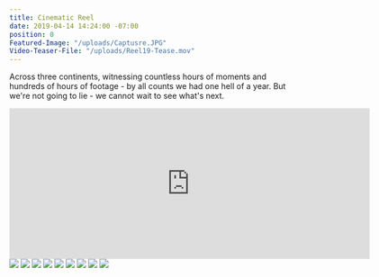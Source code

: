 ```yaml
---
title: Cinematic Reel
date: 2019-04-14 14:24:00 -07:00
position: 0
Featured-Image: "/uploads/Captusre.JPG"
Video-Teaser-File: "/uploads/Reel19-Tease.mov"
---
```


Across three continents, witnessing countless hours of moments and hundreds of hours of footage - by all counts we had one hell of a year. But we're not going to lie - we cannot wait to see what's next.

<iframe src="https://player.vimeo.com/video/329743816" width="640" height="268" frameborder="0" allow="autoplay; fullscreen" allowfullscreen></iframe>

<div class="gallery" data-columns="3">
<img src="/uploads/FactoryTown_CinematicReel1001.png" />
<img src="/uploads/FactoryTown_CinematicReel1002.png" />
<img src="/uploads/FactoryTown_CinematicReel1004.png" />
<img src="/uploads/FactoryTown_CinematicReel1006.png" />
<img src="/uploads/FactoryTown_CinematicReel1007.png" />
<img src="/uploads/FactoryTown_CinematicReel1008.png" />
<img src="/uploads/FactoryTown_CinematicReel1009.png" />
<img src="/uploads/FactoryTown_CinematicReel1011.png" />
<img src="/uploads/FactoryTown_CinematicReel1012.png" />



</div>









